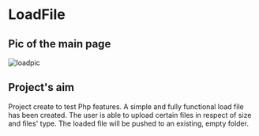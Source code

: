 # LoadFile

## Pic of the main page
![loadpic](https://user-images.githubusercontent.com/91989821/152054145-bf7a49c3-2eff-4e5c-b712-289d7b3bdd84.png)

## Project's aim
Project create to test Php features.
A simple and fully functional load file has been created.
The user is able to upload certain files in respect of size and files' type.
The loaded file will be pushed to an existing, empty folder.

